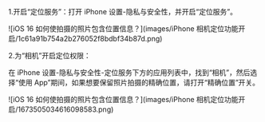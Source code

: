1.开启“定位服务”：打开 iPhone 设置-隐私与安全性，并开启“定位服务”。



![iOS 16 如何使拍摄的照片包含位置信息？](images/iPhone 相机定位功能开启/1c61a91b754a2b276052f8bdbf34b87d.png)





2.为“相机”开启定位权限：



在 iPhone 设置-隐私与安全性-定位服务下方的应用列表中，找到“相机”，然后选择“使用 App”期间，如果想要保留照片拍摄的精确位置，请打开“精确位置”开关。



![iOS 16 如何使拍摄的照片包含位置信息？](images/iPhone 相机定位功能开启/1673505034616098583.png)